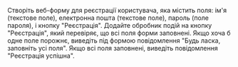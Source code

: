 Створіть веб-форму для реєстрації користувача, яка містить поля: ім'я (текстове поле), електронна пошта (текстове поле), пароль (поле пароля), і кнопку "Реєстрація". Додайте обробник подій на кнопку "Реєстрація", який перевіряє, що всі поля форми заповнені. Якщо хоча б одне поле порожнє, виведіть під формою повідомлення "Будь ласка, заповніть усі поля". Якщо всі поля заповнені, виведіть повідомлення "Реєстрація успішна".

